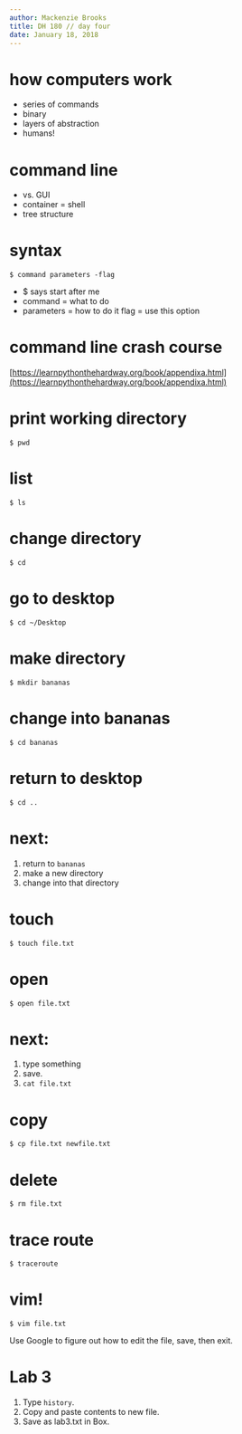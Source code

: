 ```yaml
---
author: Mackenzie Brooks
title: DH 180 // day four
date: January 18, 2018
---
```


# how computers work 

* series of commands
* binary
* layers of abstraction
* humans!

# command line
* vs. GUI
* container = shell
* tree structure

# syntax

```$ command parameters -flag```

* $ says start after me
* command = what to do
* parameters = how to do it
    flag = use this option

# command line crash course
[https://learnpythonthehardway.org/book/appendixa.html](https://learnpythonthehardway.org/book/appendixa.html)

# print working directory
```$ pwd```

# list
```$ ls```

# change directory
```$ cd``` 

# go to desktop
```$ cd ~/Desktop```

# make directory
```$ mkdir bananas```

# change into bananas
```$ cd bananas```

# return to desktop
```$ cd ..```

# next:
1. return to ```bananas```
2. make a new directory
3. change into that directory

# touch
```$ touch file.txt```

# open
```$ open file.txt ```

# next:
1. type something
2. save. 
3. ```cat file.txt ```

# copy
```$ cp file.txt newfile.txt```

# delete
```$ rm file.txt```

# trace route
```$ traceroute```

# vim!
```$ vim file.txt```

Use Google to figure out how to edit the file, save, then exit. 

# Lab 3
1. Type ```history```. 
2. Copy and paste contents to new file. 
3. Save as lab3.txt in Box. 

